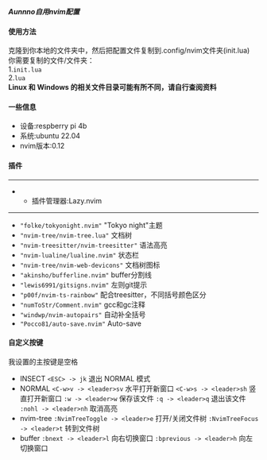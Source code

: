 **_Aunnno自用nvim配置_** 
#### 使用方法 
克隆到你本地的文件夹中，然后把配置文件复制到.config/nvim文件夹(init.lua)   
你需要复制的文件/文件夹：  
1.`init.lua`   
2.`lua`  
**Linux 和 Windows 的相关文件目录可能有所不同，请自行查阅资料**
#### 一些信息
- 设备:respberry pi 4b
- 系统:ubuntu 22.04
- nvim版本:0.12
#### 插件
---
- * 插件管理器:Lazy.nvim
---
- `"folke/tokyonight.nvim"`  "Tokyo night"主题
- `"nvim-tree/nvim-tree.lua"`  文档树
- `"nvim-treesitter/nvim-treesitter"`  语法高亮
- `"nvim-lualine/lualine.nvim"`   状态栏
- `"nvim-tree/nvim-web-devicons"`  文档树图标
- `"akinsho/bufferline.nvim"`  buffer分割线
- `"lewis6991/gitsigns.nvim"`  左则git提示
- `"p00f/nvim-ts-rainbow"`  配合treesitter，不同括号颜色区分
- `"numToStr/Comment.nvim"`  gcc和gc注释
- `"windwp/nvim-autopairs"`  自动补全括号
- `"Pocco81/auto-save.nvim"`  Auto-save 
#### 自定义按键
我设置的主按键是空格
- INSECT 
`<ESC> -> jk`  退出 NORMAL 模式
- NORMAL
`<C-w>v -> <leader>sv`  水平打开新窗口
`<C-w>s -> <leader>sh`  竖直打开新窗口
`:w -> <leader>w`  保存该文件
`:q -> <leader>q`  退出该文件
`:nohl -> <leader>nh`  取消高亮
- nvim-tree
`:NvimTreeToggle -> <leader>e`  打开/关闭文件树
`:NvimTreeFocus -> <leader>t`  转到文件树
- buffer
`:bnext -> <leader>l`  向右切换窗口
`:bprevious -> <leader>h`  向左切换窗口
